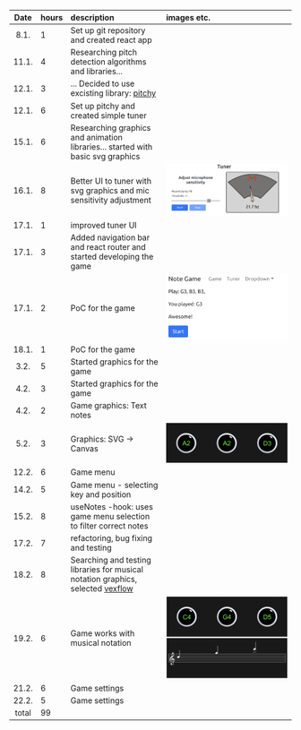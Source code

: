 | Date | hours | description | images etc. |
| :----:|:-----| :-----| :-----|
| 8.1. | 1 | Set up git repository and created react app |
| 11.1. | 4 | Researching pitch detection algorithms and libraries... |
| 12.1. | 3 | ... Decided to use excisting library: [pitchy](https://ianjohnson.dev/pitchy/) |
| 12.1. | 6 | Set up pitchy and created simple tuner |
| 15.1. | 6 | Researching graphics and animation libraries... started with basic svg graphics |
| 16.1. | 8 | Better UI to tuner with svg graphics and mic sensitivity adjustment | ![tuner-version-1]
| 17.1. | 1 | improved tuner UI |
| 17.1. | 3 | Added navigation bar and react router and started developing the game |
| 17.1. | 2 | PoC for the game | ![game-poc]
| 18.1. | 1 | PoC for the game |
| 3.2.  | 5 | Started graphics for the game |
| 4.2.  | 3 | Started graphics for the game |
| 4.2.  | 2 | Game graphics: Text notes |
| 5.2.  | 3 | Graphics: SVG -> Canvas | ![canvas-game-base]
| 12.2. | 6 | Game menu |
| 14.2. | 5 | Game menu - selecting key and position |
| 15.2. | 8 | useNotes -hook: uses game menu selection to filter correct notes |
| 17.2. | 7 | refactoring, bug fixing and testing |
| 18.2. | 8 | Searching and testing libraries for musical notation graphics, selected [vexflow](https://www.vexflow.com/) |
| 19.2. | 6 | Game works with musical notation | ![musical-notation-included]
| 21.2. | 6 | Game settings |
| 22.2. | 5 | Game settings |
| total | 99 |

[tuner-version-1]: https://github.com/eeropu/note-game/blob/master/docs/images/tuner-version-1.png
[game-poc]: https://github.com/eeropu/note-game/blob/master/docs/images/game-poc.png
[canvas-game-base]: https://github.com/eeropu/note-game/blob/master/docs/images/canvas-graphics-1.png
[musical-notation-included]: https://github.com/eeropu/note-game/blob/master/docs/images/musical-notation-included.png
